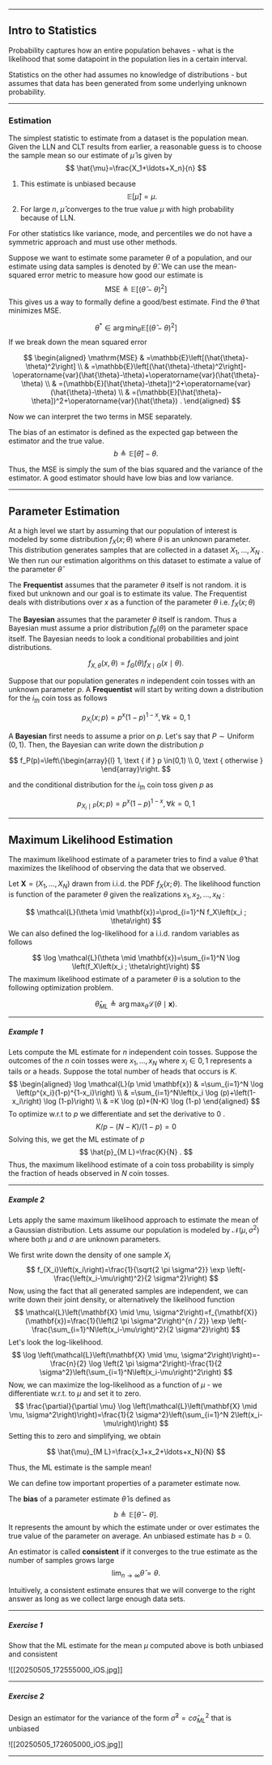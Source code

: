 ___
## Intro to Statistics
 Probability captures how an entire population behaves - what is the likelihood that some datapoint in the population lies in a certain interval.
 
 Statistics on the other had assumes no knowledge of distributions - but assumes that data has been generated from some underlying unknown probability.
___
### Estimation
The simplest statistic to estimate from a dataset is the population mean. Given the LLN and CLT results from earlier, a reasonable guess is to choose the sample mean so our estimate of $\hat{\mu}$ is given by 
$$
\hat{\mu}=\frac{X_1+\ldots+X_n}{n}
$$
1. This estimate is unbiased because 
$$
\mathbb{E}[\hat{\mu}]=\mu .
$$
2. For large $n$, $\hat{\mu}$ converges to the true value $\mu$ with high probability because of LLN.

For other statistics like variance, mode, and percentiles we do not have a symmetric approach and must use other methods.

Suppose we want to estimate some parameter $\theta$ of a population, and our estimate using data samples is denoted by $\hat{\theta}$. We can use the mean-squared error metric to measure how good our estimate is
$$
\mathrm{MSE} \triangleq \mathbb{E}\left[(\hat{\theta}-\theta)^2\right]
$$
This gives us a way to formally define a good/best estimate. Find the $\hat{\theta}$ that minimizes MSE.

$$
\theta^* \in \arg \min _{\hat{\theta}} \mathbb{E}\left[(\hat{\theta}-\theta)^2\right]
$$
If we break down the mean squared error

$$
\begin{aligned}
\mathrm{MSE} & =\mathbb{E}\left[(\hat{\theta}-\theta)^2\right] \\
& =\mathbb{E}\left[(\hat{\theta}-\theta)^2\right]-\operatorname{var}(\hat{\theta}-\theta)+\operatorname{var}(\hat{\theta}-\theta) \\
& =(\mathbb{E}[\hat{\theta}-\theta])^2+\operatorname{var}(\hat{\theta}-\theta) \\
& =(\mathbb{E}[\hat{\theta}-\theta])^2+\operatorname{var}(\hat{\theta}) .
\end{aligned}
$$

Now we can interpret the two terms in MSE separately.

The bias of an estimator is defined as the expected gap between the estimator and the true value. 
$$
b \triangleq \mathbb{E}[\hat{\theta}]-\theta .
$$

Thus, the MSE is simply the sum of the bias squared and the variance of the estimator. A good estimator should have low bias and low variance.

___
## Parameter Estimation
At a high level we start by assuming that our population of interest is modeled by some distribution $f_X(x;\theta)$ where $\theta$ is an unknown parameter. This distribution generates samples that are collected in a dataset $X_1, \dots, X_N$ . We then run our estimation algorithms on this dataset to estimate a value of the parameter $\hat{\theta}$ 

The **Frequentist** assumes that the parameter $\theta$ itself is not random. it is fixed but unknown and our goal is to estimate its value. The Frequentist deals with distributions over $x$ as a function of the parameter $\theta$ i.e. $f_X(x;\theta)$ 

The **Bayesian** assumes that the parameter $\theta$ itself is random. Thus a Bayesian must assume a prior distribution $f_\theta (\theta)$ on the parameter space itself. The Bayesian needs to look a conditional probabilities and joint distributions.

$$
f_{X, \theta}(x, \theta)=f_{\Theta}(\theta) f_{X \mid \Theta}(x \mid \theta) .
$$

Suppose that our population generates $n$ independent coin tosses with an unknown parameter $p$. A **Frequentist** will start by writing down a distribution for the $i_{th}$ coin toss as follows

$$
p_{X_i}(x ; p)=p^x(1-p)^{1-x}, \forall k=0,1
$$

A **Bayesian** first needs to assume a prior on $p$. Let's say that $P \sim \operatorname{Uniform}(0,1)$. Then, the Bayesian can write down the distribution $p$

$$
f_P(p)=\left\{\begin{array}{l}
1, \text { if } p \in(0,1) \\
0, \text { otherwise }
\end{array}\right.
$$

and the conditional distribution for the $i_{th}$ coin toss given $p$ as

$$
p_{X_i \mid P}(x ; p)=p^x(1-p)^{1-x}, \forall k=0,1
$$

___
## Maximum Likelihood Estimation
The maximum likelihood estimate of a parameter tries to find a value $\hat{\theta}$ that maximizes the likelihood of observing the data that we observed.

Let $\mathbf{X}=\left(X_1, \ldots, X_N\right)$ drawn from i.i.d. the PDF $f_X(x ; \theta)$. The likelihood function is function of the parameter $\theta$ given the realizations $x_1, x_2, \ldots, x_N$ :

$$
\mathcal{L}(\theta \mid \mathbf{x})=\prod_{i=1}^N f_X\left(x_i ; \theta\right)
$$
 We can also defined the log-likelihood for a i.i.d. random variables as follows 

$$
\log \mathcal{L}(\theta \mid \mathbf{x})=\sum_{i=1}^N \log \left(f_X\left(x_i ; \theta\right)\right)
$$
The maximum likelihood estimate of a parameter $\theta$ is a solution to the following optimization problem. 

$$
\hat{\theta}_{M L} \triangleq \arg \max _\theta \mathcal{L}(\theta \mid \mathbf{x}) .
$$
___
##### Example 1
Lets compute the ML estimate for $n$ independent coin tosses. Suppose the outcomes of the $n$ coin tosses were $x_1,\dots,x_N$ where $x_i \in {0,1}$ represents a tails or a heads. Suppose the total number of heads that occurs is $K$.
$$
\begin{aligned}
\log \mathcal{L}(p \mid \mathbf{x}) & =\sum_{i=1}^N \log \left(p^{x_i}(1-p)^{1-x_i}\right) \\
& =\sum_{i=1}^N\left(x_i \log (p)+\left(1-x_i\right) \log (1-p)\right) \\
& =K \log (p)+(N-K) \log (1-p)
\end{aligned}
$$
To optimize w.r.t to $p$ we differentiate and set the derivative to 0 .
$$
K / p-(N-K) /(1-p)=0
$$
Solving this, we get the ML estimate of $p$
$$
\hat{p}_{M L}=\frac{K}{N} .
$$
Thus, the maximum likelihood estimate of a coin toss probability is simply the fraction of heads observed in $N$ coin tosses.
___
##### Example 2
Lets apply the same maximum likelihood approach to estimate the mean of a Gaussian distribution. Lets assume our population is modeled by $\mathcal{N}(\mu, \sigma^2)$ where both $\mu$ and $\sigma$ are unknown parameters.

We first write down the density of one sample $X_i$
$$
f_{X_i}\left(x_i\right)=\frac{1}{\sqrt{2 \pi \sigma^2}} \exp \left(-\frac{\left(x_i-\mu\right)^2}{2 \sigma^2}\right)
$$
Now, using the fact that all generated samples are independent, we can write down their joint density, or alternatively the likelihood function
$$
\mathcal{L}\left(\mathbf{X} \mid \mu, \sigma^2\right)=f_{\mathbf{X}}(\mathbf{x})=\frac{1}{\left(2 \pi \sigma^2\right)^{n / 2}} \exp \left(-\frac{\sum_{i=1}^N\left(x_i-\mu\right)^2}{2 \sigma^2}\right)
$$
Let's look the log-likelihood.
$$
\log \left(\mathcal{L}\left(\mathbf{X} \mid \mu, \sigma^2\right)\right)=-\frac{n}{2} \log \left(2 \pi \sigma^2\right)-\frac{1}{2 \sigma^2}\left(\sum_{i=1}^N\left(x_i-\mu\right)^2\right)
$$
Now, we can maximize the log-likelihood as a function of $\mu$ - we differentiate w.r.t. to $\mu$ and set it to zero.
$$
\frac{\partial}{\partial \mu} \log \left(\mathcal{L}\left(\mathbf{X} \mid \mu, \sigma^2\right)\right)=\frac{1}{2 \sigma^2}\left(\sum_{i=1}^N 2\left(x_i-\mu\right)\right)
$$
Setting this to zero and simplifying, we obtain

$$
\hat{\mu}_{M L}=\frac{x_1+x_2+\ldots+x_N}{N}
$$

Thus, the ML estimate is the sample mean!

We can define tow important properties of a parameter estimate now.

The **bias** of a parameter estimate $\hat{\theta}$ is defined as 

$$
b \triangleq \mathbb{E}[\hat{\theta}-\theta] .
$$
It represents the amount by which the estimate under or over estimates the true value of the parameter on average. An unbiased estimate has $b=0$.

An estimator is called **consistent** if it converges to the true estimate as the number of samples grows large
$$
\lim _{n \rightarrow \infty} \hat{\theta}=\theta .
$$

Intuitively, a consistent estimate ensures that we will converge to the right answer as long as we collect large enough data sets.

___
##### Exercise 1
Show that the ML estimate for the mean $\mu$ computed above is both unbiased and consistent

![[20250505_172555000_iOS.jpg]]

___
##### Exercise 2
Design an estimator for the variance of the form $\hat{\sigma}^2=c \hat{\sigma}_{M L}^2$ that is unbiased

![[20250505_172605000_iOS.jpg]]

___
